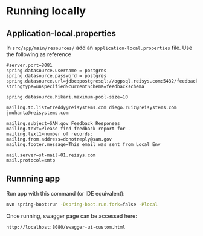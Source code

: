 # Running locally

## Application-local.properties
In `src/app/main/resources/` add an `application-local.properties` file. Use the following as reference

```properties
#server.port=8081
spring.datasource.username = postgres
spring.datasource.password = postgres
spring.datasource.url=jdbc:postgresql://ogpsql.reisys.com:5432/feedback_service?stringtype=unspecified&currentSchema=feedbackschema

spring.datasource.hikari.maximum-pool-size=10

mailing.to.list=treddy@reisystems.com diego.ruiz@reisystems.com jmohanta@reisystems.com

mailing.subject=SAM.gov Feedback Responses
mailing.text=Please find feedback report for -
mailing.text1=number of records:
mailing.from.address=donotreply@sam.gov
mailing.footer.message=This email was sent from Local Env

mail.server=st-mail-01.reisys.com
mail.protocol=smtp
```

## Runnning app
Run app with this command (or IDE equivalent):

```bash
mvn spring-boot:run -Dspring-boot.run.fork=false -Plocal
```

Once running, swagger page can be accessed here:

`http://localhost:8080/swagger-ui-custom.html`